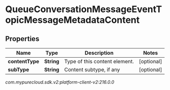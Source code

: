 # QueueConversationMessageEventTopicMessageMetadataContent


## Properties

| Name | Type | Description | Notes |
| ------------ | ------------- | ------------- | ------------- |
| **contentType** | **String** | Type of this content element. |  [optional] |
| **subType** | **String** | Content subtype, if any |  [optional] |




_com.mypurecloud.sdk.v2:platform-client-v2:216.0.0_
